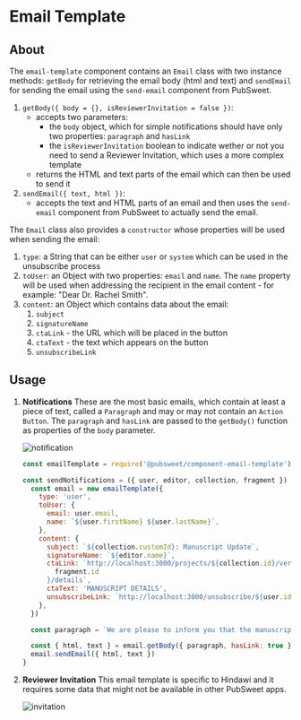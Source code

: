 # Email Template

## About

The `email-template` component contains an `Email` class with two instance methods: `getBody` for retrieving the email body (html and text) and `sendEmail` for sending the email using the `send-email` component from PubSweet.

1.  `getBody({ body = {}, isReviewerInvitation = false })`:
    * accepts two parameters:
      * the `body` object, which for simple notifications should have only two properties: `paragraph` and `hasLink`
      * the `isReviewerInvitation` boolean to indicate wether or not you need to send a Reviewer Invitation, which uses a more complex template
    * returns the HTML and text parts of the email which can then be used to send it
1.  `sendEmail({ text, html })`:
    * accepts the text and HTML parts of an email and then uses the `send-email` component from PubSweet to actually send the email.

The `Email` class also provides a `constructor` whose properties will be used when sending the email:

1.  `type`: a String that can be either `user` or `system` which can be used in the unsubscribe process
1.  `toUser`: an Object with two properties: `email` and `name`. The `name` property will be used when addressing the recipient in the email content - for example: "Dear Dr. Rachel Smith".
1.  `content`: an Object which contains data about the email:
    1.  `subject`
    1.  `signatureName`
    1.  `ctaLink` - the URL which will be placed in the button
    1.  `ctaText` - the text which appears on the button
    1.  `unsubscribeLink`

## Usage

1.  **Notifications**
    These are the most basic emails, which contain at least a piece of text, called a `Paragraph` and may or may not contain an `Action Button`. The `paragraph` and `hasLink` are passed to the `getBody()` function as properties of the `body` parameter.

    ![notification](https://gitlab.coko.foundation/xpub/xpub-faraday/uploads/27cb6acc8ff4a07758f55e5ea0504d28/notification.png)

    ```javascript
    const emailTemplate = require('@pubsweet/component-email-template')

    const sendNotifications = ({ user, editor, collection, fragment }) => {
      const email = new emailTemplate({
        type: 'user',
        toUser: {
          email: user.email,
          name: `${user.firstName} ${user.lastName}`,
        },
        content: {
          subject: `${collection.customId}: Manuscript Update`,
          signatureName: `${editor.name}`,
          ctaLink: `http://localhost:3000/projects/${collection.id}/versions/${
            fragment.id
          }/details`,
          ctaText: 'MANUSCRIPT DETAILS',
          unsubscribeLink: `http://localhost:3000/unsubscribe/${user.id}`,
        },
      })

      const paragraph = `We are please to inform you that the manuscript has passed the technical check process and is now submitted. Please click the link below to access the manuscript.`

      const { html, text } = email.getBody({ paragraph, hasLink: true })
      email.sendEmail({ html, text })
    }
    ```

1.  **Reviewer Invitation**
    This email template is specific to Hindawi and it requires some data that might not be available in other PubSweet apps.

    ![invitation](https://gitlab.coko.foundation/xpub/xpub-faraday/uploads/438af32b5da5532ed2bd6ca46588be50/Screen_Shot_2018-08-14_at_12.49.37.png)
